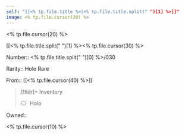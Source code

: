 ```yaml
---
self: "[[<% tp.file.title %>|<% tp.file.title.split(" ")[1] %>]]"
image: <% tp.file.cursor(20) %>
---
```


<% tp.file.cursor(20) %>

[[<% tp.file.title.split(" ")[1] %><% tp.file.cursor(30) %>

Number:: <% tp.file.title.split(" ")[0] %>/030

Rarity:: Holo Rare

From:: [[<% tp.file.cursor(40) %>]]

> [!tldr]+ Inventory
> - [ ] Holo

Owned:: 

<% tp.file.cursor(10) %>